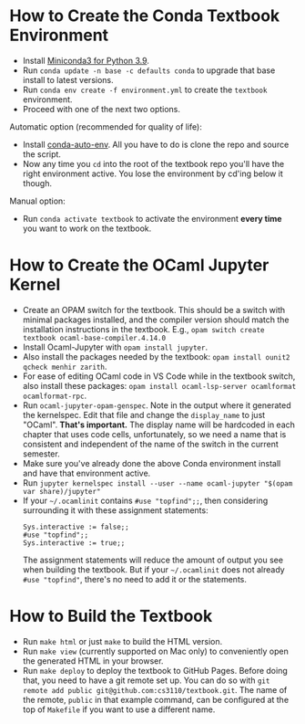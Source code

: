 # How to Create the Conda Textbook Environment

- Install
  [Miniconda3 for Python 3.9](https://docs.conda.io/en/latest/miniconda.html).
- Run `conda update -n base -c defaults conda` to upgrade that base install to
  latest versions.
- Run `conda env create -f environment.yml` to create the `textbook`
  environment.  
- Proceed with one of the next two options.

Automatic option (recommended for quality of life):

- Install [conda-auto-env](https://github.com/introkun/conda-auto-env). All you
  have to do is clone the repo and source the script.
- Now any time you `cd` into the root of the textbook repo you'll have the right
  environment active. You lose the environment by cd'ing below it though.

Manual option:

- Run `conda activate textbook` to activate the environment **every time** you
  want to work on the textbook.

# How to Create the OCaml Jupyter Kernel

- Create an OPAM switch for the textbook.  This should be a switch with
  minimal packages installed, and the compiler version should match
  the installation instructions in the textbook. E.g.,
  `opam switch create textbook ocaml-base-compiler.4.14.0`
- Install Ocaml-Jupyter with `opam install jupyter`.
- Also install the packages needed by the textbook:
  `opam install ounit2 qcheck menhir zarith`.
- For ease of editing OCaml code in VS Code while in the textbook switch, also
  install these packages:
  `opam install ocaml-lsp-server ocamlformat ocamlformat-rpc`.
- Run `ocaml-jupyter-opam-genspec`. Note in the output where it generated
  the kernelspec. Edit that file and change the `display_name` to just "OCaml".
  **That's important.** The display name will be hardcoded in each chapter
  that uses code cells, unfortunately, so we need a name that is consistent
  and independent of the name of the switch in the current semester.
- Make sure you've already done the above Conda environment install and have
  that environment active.
- Run `jupyter kernelspec install --user --name ocaml-jupyter "$(opam var share)/jupyter"`
- If your `~/.ocamlinit` contains `#use "topfind";;`, then considering
  surrounding it with these assignment statements:
  ```
  Sys.interactive := false;;
  #use "topfind";;
  Sys.interactive := true;;
  ```
  The assignment statements will reduce the amount of output you see when
  building the textbook. But if your `~/.ocamlinit` does not already
  `#use "topfind"`, there's no need to add it or the statements.

# How to Build the Textbook

- Run `make html` or just `make` to build the HTML version.
- Run `make view` (currently supported on Mac only) to conveniently open the
  generated HTML in your browser.
- Run `make deploy` to deploy the textbook to GitHub Pages. Before doing that,
  you need to have a git remote set up. You can do so with
  `git remote add public git@github.com:cs3110/textbook.git`. The name of the
  remote, `public` in that example command, can be configured at the top of
  `Makefile` if you want to use a different name.
